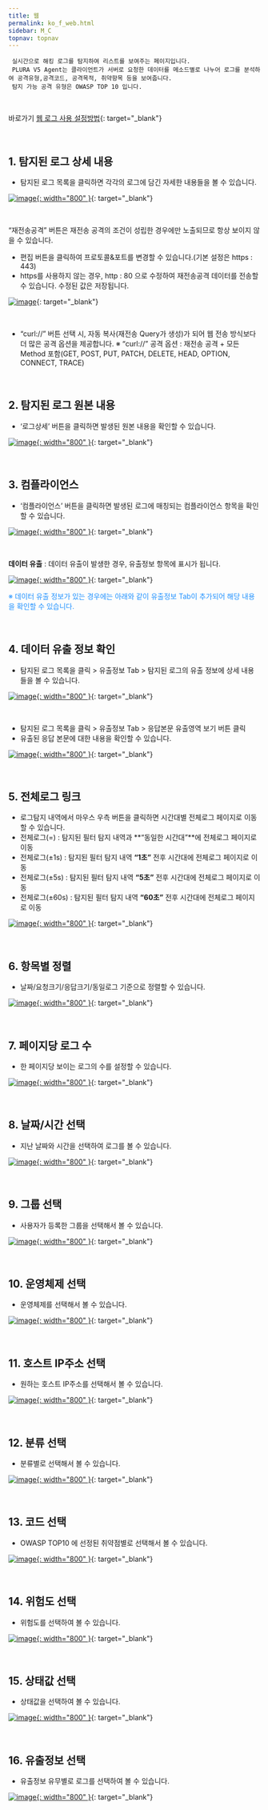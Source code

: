 ```yaml
---
title: 웹
permalink: ko_f_web.html
sidebar: M_C
topnav: topnav
---
```


     실시간으로 해킹 로그를 탐지하여 리스트를 보여주는 페이지입니다.
     PLURA V5 Agent는 클라이언트가 서버로 요청한 데이터를 메소드별로 나누어 로그를 분석하여 공격유형,공격코드, 공격목적, 취약항목 등을 보여줍니다.
     탐지 가능 공격 유형은 OWASP TOP 10 입니다. 

<br />

바로가기  [웹 로그 사용 설정방법](https://qubitsec.github.io/ko_system_weblog.html){: target="_blank"}

<br />

## 1. 탐지된 로그 상세 내용
- 탐지된 로그 목록을 클릭하면 각각의 로그에 담긴 자세한 내용들을 볼 수 있습니다.

[![image](/docs/images/Manual/common/filter/web/1.png){: width="800" }](/docs/images/Manual/common/filter/web/1.png){: target="_blank"}

<br />

 “재전송공격” 버튼은 재전송 공격의 조건이 성립한 경우에만 노출되므로 항상 보이지 않을 수 있습니다.

- 편집 버튼을 클릭하여 프로토콜&포트를 변경할 수 있습니다.(기본 설정은 https : 443)
- https를 사용하지 않는 경우, http : 80 으로 수정하여 재전송공격 데이터를 전송할 수 있습니다. 수정된 값은 저장됩니다.

[![image](/docs/images/Manual/common/filter/web/2.png)](/docs/images/Manual/common/filter/web/2.png){: target="_blank"}

<br />

- “curl://” 버튼 선택 시, 자동 복사(재전송 Query가 생성)가 되어 웹 전송 방식보다 더 많은 공격 옵션을 제공합니다.
※ “curl://” 공격 옵션 : 재전송 공격 + 모든 Method 포함(GET, POST, PUT, PATCH, DELETE, HEAD, OPTION, CONNECT, TRACE)

<br />

## 2. 탐지된 로그 원본 내용
- ‘로그상세’ 버튼을 클릭하면 발생된 원본 내용을 확인할 수 있습니다.

[![image](/docs/images/Manual/common/filter/web/3.png){: width="800" }](/docs/images/Manual/common/filter/web/3.png){: target="_blank"}

<br />

## 3. 컴플라이언스
- ‘컴플라이언스’ 버튼을 클릭하면 발생된 로그에 매칭되는 컴플라이언스 항목을 확인할 수 있습니다.

[![image](/docs/images/Manual/common/filter/web/4.png){: width="800" }](/docs/images/Manual/common/filter/web/4.png){: target="_blank"}


<br />

**데이터 유출** : 데이터 유출이 발생한 경우, 유출정보 항목에 표시가 됩니다.

[![image](/docs/images/Manual/common/filter/web/5.png){: width="800" }](/docs/images/Manual/common/filter/web/5.png){: target="_blank"}

<font color='dodgerblue'> ※ 데이터 유출 정보가 있는 경우에는 아래와 같이 유출정보 Tab이 추가되어 해당 내용을 확인할 수 있습니다. </font>

<br />

## 4. 데이터 유출 정보 확인
- 탐지된 로그 목록을 클릭 > 유출정보 Tab > 탐지된 로그의 유출 정보에 상세 내용들을 볼 수 있습니다.

[![image](/docs/images/Manual/common/filter/web/6.png){: width="800" }](/docs/images/Manual/common/filter/web/6.png){: target="_blank"}

<br />

- 탐지된 로그 목록을 클릭 > 유출정보 Tab > 응답본문 유출영역 보기 버튼 클릭
- 유출된 응답 본문에 대한 내용을 확인할 수 있습니다.

[![image](/docs/images/Manual/common/filter/web/7.png){: width="800" }](/docs/images/Manual/common/filter/web/7.png){: target="_blank"}

<br />

## 5. 전체로그 링크
- 로그탐지 내역에서 마우스 우측 버튼을 클릭하면 시간대별 전체로그 페이지로 이동할 수 있습니다.
- 전체로그(=) : 탐지된 필터 탐지 내역과 **“동일한 시간대”**에 전체로그 페이지로 이동
- 전체로그(±1s) : 탐지된 필터 탐지 내역 **“1초”** 전후 시간대에 전체로그 페이지로 이동
- 전체로그(±5s) : 탐지된 필터 탐지 내역 **“5초”** 전후 시간대에 전체로그 페이지로 이동
- 전체로그(±60s) : 탐지된 필터 탐지 내역 **“60초”** 전후 시간대에 전체로그 페이지로 이동

[![image](/docs/images/Manual/common/filter/web/8.png){: width="800" }](/docs/images/Manual/common/filter/web/8.png){: target="_blank"}

<br />

## 6. 항목별 정렬
- 날짜/요청크기/응답크기/동일로그 기준으로 정렬할 수 있습니다.

[![image](/docs/images/Manual/common/filter/web/9.png){: width="800" }](/docs/images/Manual/common/filter/web/9.png){: target="_blank"}
 
<br />

## 7. 페이지당 로그 수
- 한 페이지당 보이는 로그의 수를 설정할 수 있습니다.

[![image](/docs/images/Manual/common/filter/web/10.png){: width="800" }](/docs/images/Manual/common/filter/web/10.png){: target="_blank"}

<br />

## 8. 날짜/시간 선택
- 지난 날짜와 시간을 선택하여 로그를 볼 수 있습니다.

 [![image](/docs/images/Manual/common/filter/web/11.png){: width="800" }](/docs/images/Manual/common/filter/web/11.png){: target="_blank"}

<br />

## 9. 그룹 선택
- 사용자가 등록한 그룹을 선택해서 볼 수 있습니다.

[![image](/docs/images/Manual/common/filter/web/12.png){: width="800" }](/docs/images/Manual/common/filter/web/12.png){: target="_blank"}

<br />

## 10. 운영체제 선택
- 운영체제를 선택해서 볼 수 있습니다.

[![image](/docs/images/Manual/common/filter/web/13.png){: width="800" }](/docs/images/Manual/common/filter/web/13.png){: target="_blank"}

<br />

## 11. 호스트 IP주소 선택
- 원하는 호스트 IP주소를 선택해서 볼 수 있습니다.

[![image](/docs/images/Manual/common/filter/web/14.png){: width="800" }](/docs/images/Manual/common/filter/web/14.png){: target="_blank"}
 
<br />

## 12. 분류 선택
- 분류별로 선택해서 볼 수 있습니다.

[![image](/docs/images/Manual/common/filter/web/15.png){: width="800" }](/docs/images/Manual/common/filter/web/15.png){: target="_blank"}
 
<br />

## 13. 코드 선택
- OWASP TOP10 에 선정된  취약점별로 선택해서 볼 수 있습니다.

[![image](/docs/images/Manual/common/filter/web/16.png){: width="800" }](/docs/images/Manual/common/filter/web/16.png){: target="_blank"}
 
<br />

## 14. 위험도 선택
- 위험도를 선택하여 볼 수 있습니다.

[![image](/docs/images/Manual/common/filter/web/17.png){: width="800" }](/docs/images/Manual/common/filter/web/17.png){: target="_blank"}
 
<br />

## 15. 상태값 선택
- 상태값을 선택하여 볼 수 있습니다.


 [![image](/docs/images/Manual/common/filter/web/18.png){: width="800" }](/docs/images/Manual/common/filter/web/18.png){: target="_blank"}

<br />

## 16. 유출정보 선택
- 유출정보 유무별로 로그를 선택하여 볼 수 있습니다.

[![image](/docs/images/Manual/common/filter/web/19.png){: width="800" }](/docs/images/Manual/common/filter/web/19.png){: target="_blank"}
 